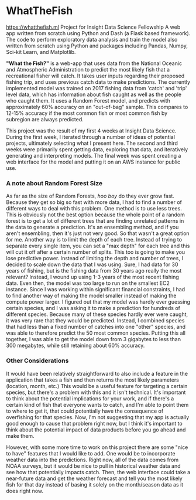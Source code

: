 # WhatTheFish

https://whatthefish.ml 
Project for Insight Data Science Fellowship
A web app written from scratch using Python and Dash (a Flask based framework).
The code to perform exploratory data analysis and train the model also written from scratch using Python and packages including Pandas, Numpy, Sci-kit Learn, and Matplotlib.

**"What the Fish?"** is a web-app that uses data from the National Oceanic and Atmospheric Administration to predict the most likely fish that a recreational fisher will catch. It takes user inputs regarding their proposed fishing trip, and uses previous catch data to make predictions. The currently implemented model was trained on 2017 fishing data from 'catch' and 'trip' level data, which has information about fish caught as well as the people who caught them. It uses a Random Forest model, and predicts with approximately 60% accuracy on an "out-of-bag" sample. This compares to 12-15% accuracy if the most common fish or most common fish by subregion are always predicted. 

This project was the result of my first 4 weeks at Insight Data Science. During the first week, I iterated through a number of ideas of potential projects, ultimately selecting what I present here. The second and third weeks were primarily spent getting data, exploring that data, and iteratively generating and interpreting models. The final week was spent creating a web interface for the model and putting it on an AWS instance for public use.

### A note about Random Forest Size
As far as the size of Random Forests, *hoo boy* do they ever grow fast. Because they get so big so fast with more data, I had to find a number of different ways to deal with this problem. One method is to use less trees. This is obviously not the best option because the whole point of a random forest is to get a lot of different trees that are finding unrelated patterns in the data to generate a prediction. It's an ensembling method, and if you aren't ensembling, then it's just not very good. So that wasn't a great option for me. Another way is to limit the depth of each tree. Instead of trying to separate every single item, you can set a "max depth" for each tree and this will cut it off after a certain number of splits. This too is going to make you lose predictive power. Instead of limiting the depth and number of trees, I decided to scale down the data that I was using. Sure, I had data for 30 years of fishing, but is the fishing data from 30 years ago really the most relevant? Instead, I wound up using 1-3 years of the most recent fishing data. Even then, the model was too large to run on the smallest EC2 instance. Since I was working within significant financial constraints, I had to find another way of making the model smaller instead of making the compute power larger. I figured out that my model was hardly ever guessing certain species, and I was asking it to make a prediction for hundreds of different species. Because many of these species hardly ever were caught, it was very rare that they would be predicted. Instead, I combined species that had less than a fixed number of catches into one "other" species, and was able to therefore predict the 50 most common species. Putting this all together, I was able to get the model down from 3 gigabytes to less than 300 megabytes, while still retaining about 60% accuracy. 

### Other Considerations
It would have been relatively straightforward to also include a feature in the application that takes a fish and then returns the most likely parameters (location, month, etc.) This would be a useful feature for targeting a certain species, but there's a problem with this and it isn't technical. It's important to think about the potential implications for your work, and if there's a certain kind of fish that everyone wants to catch, and I'm able to point them to where to get it, that could potentially have the consequence of overfishing for that species. Now, I'm not suggesting that my app is actually good enough to cause that problem right now, but I think it's important to think about the potential impact of data products before you go ahead and make them.

However, with some more time to work on this project there are some "nice to have" features that I would like to add. One would be to incorporate weather data into the predictions. Right now, all of the data comes from NOAA surveys, but it would be nice to pull in historical weather data and see how that potentially impacts catch. Then, the web interface could take a near-future data and get the weather forecast and tell you the most likely fish for that day instead of basing it solely on the month/season data as it does right now.

